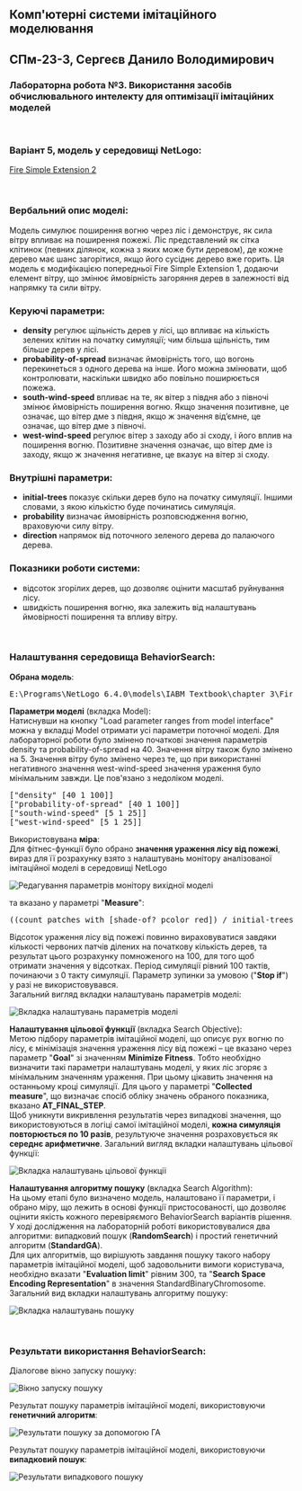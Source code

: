 ## Комп'ютерні системи імітаційного моделювання
## СПм-23-3, **Сергеєв Данило Володимирович**
### Лабораторна робота №**3**. Використання засобів обчислювального интелекту для оптимізації імітаційних моделей

<br>

### Варіант 5, модель у середовищі NetLogo:
[Fire Simple Extension 2](http://www.netlogoweb.org/launch#http://www.netlogoweb.org/assets/modelslib/IABM%20Textbook/chapter%203/Fire%20Extensions/Fire%20Simple%20Extension%202.nlogo)

<br>

### Вербальний опис моделі:

Модель симулює поширення вогню через ліс і демонструє, як сила вітру впливає на поширення пожежі. Ліс представлений як сітка клітинок (певних ділянок, кожна з яких може бути деревом), де кожне дерево має шанс загорітися, якщо його сусіднє дерево вже горить. Ця модель є модифікацією попередньої Fire Simple Extension 1, додаючи елемент вітру, що змінює ймовірність загоряння дерев в залежності від напрямку та сили вітру.

### Керуючі параметри:

- **density** регулює щільність дерев у лісі, що впливає на кількість зелених клітин на початку симуляції; чим більша щільність, тим більше дерев у лісі.
- **probability-of-spread** визначає ймовірність того, що вогонь перекинеться з одного дерева на інше. Його можна змінювати, щоб контролювати, наскільки швидко або повільно поширюється пожежа.
- **south-wind-speed** впливає на те, як вітер з півдня або з півночі змінює ймовірність поширення вогню. Якщо значення позитивне, це означає, що вітер дме з півдня, якщо ж значення від’ємне, це означає, що вітер дме з півночі.
- **west-wind-speed** регулює вітер з заходу або зі сходу, і його вплив на поширення вогню. Позитивне значення означає, що вітер дме із заходу, якщо ж значення негативне, це вказує на вітер зі сходу.

### Внутрішні параметри:

- **initial-trees** показує скільки дерев було на початку симуляції. Іншими словами, з якою кількістю буде починатись симуляція.
- **probability** визначає ймовірність розповсюдження вогню, враховуючи силу вітру.
- **direction** напрямок від поточного зеленого дерева до палаючого дерева.

### Показники роботи системи:

- відсоток згорілих дерев, що дозволяє оцінити масштаб руйнування лісу.
- швидкість поширення вогню, яка залежить від налаштувань ймовірності поширення та впливу вітру.

<br>

### Налаштування середовища BehaviorSearch:

**Обрана модель**:
<pre>
E:\Programs\NetLogo 6.4.0\models\IABM Textbook\chapter 3\Fire Extensions\Fire Simple Extension 2.nlogo
</pre>
**Параметри моделі** (вкладка Model):  
Натиснувши на кнопку "Load parameter ranges from model interface" можна у вкладці Model отримати усі параметри поточної моделі. Для лабораторної роботи було змінено початкові значення параметрів density та probability-of-spread на 40. Значення вітру також було змінено на 5. Значення вітру було змінено через те, що при використанні негативного значення west-wind-speed значення ураження було мінімальним завжди. Це пов'язано з недоліком моделі.
<pre>
["density" [40 1 100]]
["probability-of-spread" [40 1 100]]
["south-wind-speed" [5 1 25]]
["west-wind-speed" [5 1 25]]
</pre>
Використовувана **міра**:  
Для фітнес-функції було обрано **значення ураження лісу від пожежі**, вираз для її розрахунку взято з налаштувань монітору аналізованої імітаційної моделі в середовищі NetLogo  

![Редагування параметрів монітору вихідної моделі](Measure.png) 

та вказано у параметрі "**Measure**":
<pre>
((count patches with [shade-of? pcolor red]) / initial-trees) * 100
</pre>

Відсоток ураження лісу від пожежі повинно вираховуватися завдяки кількості червоних патчів ділених на початкову кількість дерев, та результат цього розрахунку помноженого на 100, для того щоб отримати значення у відсотках. Період симуляції рівний 100 тактів, починаючи з 0 такту симуляції.
Параметр зупинки за умовою ("**Stop if**") у разі не використовувався.  
Загальний вигляд вкладки налаштувань параметрів моделі:

![Вкладка налаштувань параметрів моделі](Parameters.png)

**Налаштування цільової функції** (вкладка Search Objective):  
Метою підбору параметрів імітаційної моделі, що описує рух вогню по лісу, є мінімізація значення ураження лісу від пожежі – це вказано через параметр "**Goal**" зі значенням **Minimize Fitness**. Тобто необхідно визначити такі параметри налаштувань моделі, у яких ліс згоряє з мінімальним значенням ураження. При цьому цікавить значення на останньому кроці симуляції. Для цього у параметрі "**Collected measure**", що визначає спосіб обліку значень обраного показника, вказано **AT_FINAL_STEP**.  
Щоб уникнути викривлення результатів через випадкові значення, що використовуються в логіці самої імітаційної моделі, **кожна симуляція повторюється по 10 разів**, результуюче значення розраховується як **середнє арифметичне**.
Загальний вигляд вкладки налаштувань цільової функції:

![Вкладка налаштувань цільової функції](Objective.png)

**Налаштування алгоритму пошуку** (вкладка Search Algorithm):  
На цьому етапі було визначено модель, налаштовано її параметри, і обрано міру, що лежить в основі функції пристосованості, що дозволяє оцінити якість кожного перевіряємого BehaviorSearch варіантів рішення.  
У ході дослідження на лабораторній роботі використовувалися два алгоритми: випадковий пошук (**RandomSearch**) і простий генетичний алгоритм (**StandardGA**).  
Для цих алгоритмів, що вирішують завдання пошуку такого набору параметрів імітаційної моделі, щоб задовольнити вимоги користувача, необхідно вказати "**Evaluation limit**" рівним 300, та "**Search Space Encoding Representation**" в значення StandardBinaryChromosome.
Загальний вид вкладки налаштувань алгоритму пошуку:

![Вкладка налаштувань пошуку](Search.png)

<br>

### Результати використання BehaviorSearch:
Діалогове вікно запуску пошуку:

![Вікно запуску пошуку](Dialog.png)

Результат пошуку параметрів імітаційної моделі, використовуючи **генетичний алгоритм**:  

![Результати пошуку за допомогою ГА](Result-ga.png)

Результат пошуку параметрів імітаційної моделі, використовуючи **випадковий пошук**:  

![Результати випадкового пошуку](Result-rs.png)